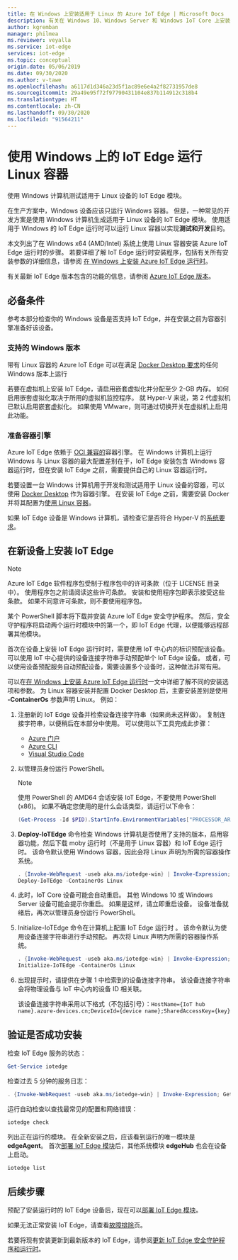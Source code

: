 ```yaml
---
title: 在 Windows 上安装适用于 Linux 的 Azure IoT Edge | Microsoft Docs
description: 有关在 Windows 10、Windows Server 和 Windows IoT Core 上安装适用于 Linux 容器的 Azure IoT Edge 的说明
author: kgremban
manager: philmea
ms.reviewer: veyalla
ms.service: iot-edge
services: iot-edge
ms.topic: conceptual
origin.date: 05/06/2019
ms.date: 09/30/2020
ms.author: v-tawe
ms.openlocfilehash: a6117d1d346a23d5f1ac89e6e4a2f82731957de8
ms.sourcegitcommit: 29a49e95f72f97790431104e837b114912c318b4
ms.translationtype: HT
ms.contentlocale: zh-CN
ms.lasthandoff: 09/30/2020
ms.locfileid: "91564211"
---
```

# <a name="use-iot-edge-on-windows-to-run-linux-containers"></a>使用 Windows 上的 IoT Edge 运行 Linux 容器

使用 Windows 计算机测试适用于 Linux 设备的 IoT Edge 模块。

在生产方案中，Windows 设备应该只运行 Windows 容器。 但是，一种常见的开发方案是使用 Windows 计算机生成适用于 Linux 设备的 IoT Edge 模块。 使用适用于 Windows 的 IoT Edge 运行时可以运行 Linux 容器以实现**测试和开发**目的。

本文列出了在 Windows x64 (AMD/Intel) 系统上使用 Linux 容器安装 Azure IoT Edge 运行时的步骤。 若要详细了解 IoT Edge 运行时安装程序，包括有关所有安装参数的详细信息，请参阅 [在 Windows 上安装 Azure IoT Edge 运行时](how-to-install-iot-edge-windows.md)。

有关最新 IoT Edge 版本包含的功能的信息，请参阅 [Azure IoT Edge 版本](https://github.com/Azure/azure-iotedge/releases)。

## <a name="prerequisites"></a>必备条件

参考本部分检查你的 Windows 设备是否支持 IoT Edge，并在安装之前为容器引擎准备好该设备。

### <a name="supported-windows-versions"></a>支持的 Windows 版本

带有 Linux 容器的 Azure IoT Edge 可以在满足 [Docker Desktop 要求](https://docs.docker.com/docker-for-windows/install/#what-to-know-before-you-install)的任何 Windows 版本上运行

若要在虚拟机上安装 IoT Edge，请启用嵌套虚拟化并分配至少 2-GB 内存。 如何启用嵌套虚拟化取决于所用的虚拟机监控程序。 就 Hyper-V 来说，第 2 代虚拟机已默认启用嵌套虚拟化。 如果使用 VMware，则可通过切换开关在虚拟机上启用此功能。

### <a name="prepare-the-container-engine"></a>准备容器引擎

Azure IoT Edge 依赖于 [OCI 兼容的](https://www.opencontainers.org/)容器引擎。 在 Windows 计算机上运行 Windows 与 Linux 容器的最大配置差别在于，IoT Edge 安装包含 Windows 容器运行时，但在安装 IoT Edge 之前，需要提供自己的 Linux 容器运行时。

若要设置一台 Windows 计算机用于开发和测试适用于 Linux 设备的容器，可以使用 [Docker Desktop](https://www.docker.com/docker-windows) 作为容器引擎。 在安装 IoT Edge 之前，需要安装 Docker 并将其配置为[使用 Linux 容器](https://docs.docker.com/docker-for-windows/#switch-between-windows-and-linux-containers)。  

如果 IoT Edge 设备是 Windows 计算机，请检查它是否符合 Hyper-V 的[系统要求](https://docs.microsoft.com/virtualization/hyper-v-on-windows/reference/hyper-v-requirements)。

## <a name="install-iot-edge-on-a-new-device"></a>在新设备上安装 IoT Edge

>[!NOTE]
>Azure IoT Edge 软件程序包受制于程序包中的许可条款（位于 LICENSE 目录中）。 使用程序包之前请阅读这些许可条款。 安装和使用程序包即表示接受这些条款。 如果不同意许可条款，则不要使用程序包。

某个 PowerShell 脚本将下载并安装 Azure IoT Edge 安全守护程序。 然后，安全守护程序将启动两个运行时模块中的第一个，即 IoT Edge 代理，以便能够远程部署其他模块。

首次在设备上安装 IoT Edge 运行时时，需要使用 IoT 中心内的标识预配该设备。 可以使用 IoT 中心提供的设备连接字符串手动预配单个 IoT Edge 设备。 或者，可以使用设备预配服务自动预配设备，需要设置多个设备时，这种做法非常有用。

可以在[在 Windows 上安装 Azure IoT Edge 运行时](how-to-install-iot-edge-windows.md)一文中详细了解不同的安装选项和参数。 为 Linux 容器安装并配置 Docker Desktop 后，主要安装差别是使用 **-ContainerOs** 参数声明 Linux。 例如：

1. 注册新的 IoT Edge 设备并检索设备连接字符串（如果尚未这样做）。 复制连接字符串，以便稍后在本部分中使用。 可以使用以下工具完成此步骤：

   * [Azure 门户](how-to-register-device.md#register-in-the-azure-portal)
   * [Azure CLI](how-to-register-device.md#register-with-the-azure-cli)
   * [Visual Studio Code](how-to-register-device.md#register-with-visual-studio-code)

2. 以管理员身份运行 PowerShell。

   >[!NOTE]
   >使用 PowerShell 的 AMD64 会话安装 IoT Edge，不要使用 PowerShell (x86)。 如果不确定您使用的是什么会话类型，请运行以下命令：
   >
   >```powershell
   >(Get-Process -Id $PID).StartInfo.EnvironmentVariables["PROCESSOR_ARCHITECTURE"]
   >```

3. **Deploy-IoTEdge** 命令检查 Windows 计算机是否使用了支持的版本，启用容器功能，然后下载 moby 运行时（不是用于 Linux 容器）和 IoT Edge 运行时。 该命令默认使用 Windows 容器，因此会将 Linux 声明为所需的容器操作系统。

   ```powershell
   . {Invoke-WebRequest -useb aka.ms/iotedge-win} | Invoke-Expression; `
   Deploy-IoTEdge -ContainerOs Linux
   ```

4. 此时，IoT Core 设备可能会自动重启。 其他 Windows 10 或 Windows Server 设备可能会提示你重启。 如果是这样，请立即重启设备。 设备准备就绪后，再次以管理员身份运行 PowerShell。

5. Initialize-IoTEdge 命令在计算机上配置 IoT Edge 运行时  。 该命令默认为使用设备连接字符串进行手动预配。 再次将 Linux 声明为所需的容器操作系统。

   ```powershell
   . {Invoke-WebRequest -useb aka.ms/iotedge-win} | Invoke-Expression; `
   Initialize-IoTEdge -ContainerOs Linux
   ```

6. 出现提示时，请提供在步骤 1 中检索到的设备连接字符串。 该设备连接字符串会将物理设备与 IoT 中心内的设备 ID 相关联。

   该设备连接字符串采用以下格式（不包括引号）：`HostName={IoT hub name}.azure-devices.cn;DeviceId={device name};SharedAccessKey={key}`

## <a name="verify-successful-installation"></a>验证是否成功安装

检查 IoT Edge 服务的状态：

```powershell
Get-Service iotedge
```

检查过去 5 分钟的服务日志：

```powershell
. {Invoke-WebRequest -useb aka.ms/iotedge-win} | Invoke-Expression; Get-IoTEdgeLog
```

运行自动检查以查找最常见的配置和网络错误：

```powershell
iotedge check
```

列出正在运行的模块。 在全新安装之后，应该看到运行的唯一模块是 **edgeAgent**。 首次[部署 IoT Edge 模块](how-to-deploy-modules-portal.md)后，其他系统模块 **edgeHub** 也会在设备上启动。

```powershell
iotedge list
```

## <a name="next-steps"></a>后续步骤

预配了安装运行时的 IoT Edge 设备后，现在可以[部署 IoT Edge 模块](how-to-deploy-modules-portal.md)。

如果无法正常安装 IoT Edge，请查看[故障排除](troubleshoot.md)页。

若要将现有安装更新到最新版本的 IoT Edge，请参阅[更新 IoT Edge 安全守护程序和运行时](how-to-update-iot-edge.md)。
